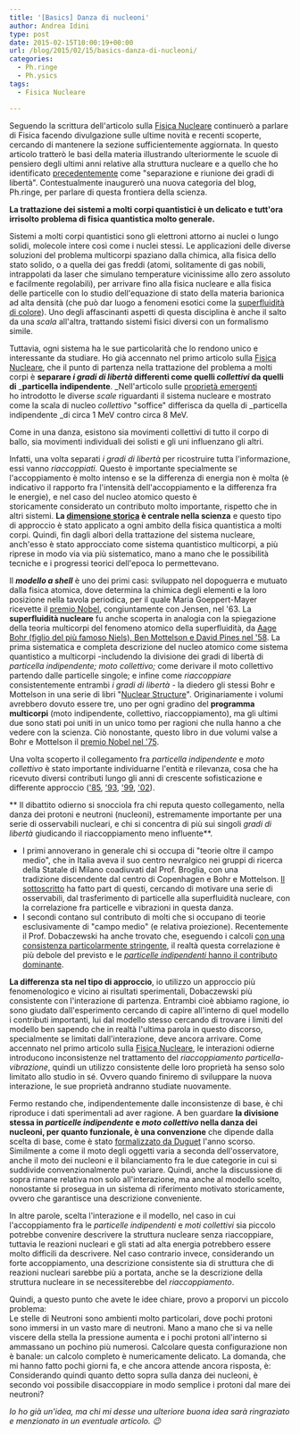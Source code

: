 ```yaml
---
title: '[Basics] Danza di nucleoni'
author: Andrea Idini
type: post
date: 2015-02-15T10:00:19+00:00
url: /blog/2015/02/15/basics-danza-di-nucleoni/
categories:
  - Ph.ringe
  - Ph.ysics
tags:
  - Fisica Nucleare

---
```

<del></del><del></del>Seguendo la scrittura dell'articolo sulla [Fisica Nucleare][1] continuerò a parlare di Fisica facendo divulgazione sulle ultime novità e recenti scoperte, cercando di mantenere la sezione sufficientemente aggiornata. In questo articolo tratterò le basi della materia illustrando ulteriormente le scuole di pensiero degli ultimi anni relative alla struttura nucleare e a quello che ho identificato [precedentemente][2] come "separazione e riunione dei gradi di libertà". Contestualmente inaugurerò una nuova categoria del blog, Ph.ringe, per parlare di questa frontiera della scienza.

<!--more-->

**La trattazione dei sistemi a molti corpi quantistici è un delicato e tutt'ora irrisolto problema di fisica quantistica molto generale.**

Sistemi a molti corpi quantistici sono gli elettroni attorno ai nuclei o lungo solidi, molecole intere così come i nuclei stessi. Le applicazioni delle diverse soluzioni del problema multicorpi spaziano dalla chimica, alla fisica dello stato solido, o a quella dei gas freddi (atomi, solitamente di gas nobili, intrappolati da laser che simulano temperature vicinissime allo zero assoluto e facilmente regolabili), per arrivare fino alla fisica nucleare e alla fisica delle particelle con lo studio dell'equazione di stato della materia barionica ad alta densità (che può dar luogo a fenomeni esotici come la [superfluidità di colore][3]). Uno degli affascinanti aspetti di questa disciplina è anche il salto da una _scala_ all'altra, trattando sistemi fisici diversi con un formalismo simile.

Tuttavia, ogni sistema ha le sue particolarità che lo rendono unico e interessante da studiare. Ho già accennato nel primo articolo sulla <a title="La Fisica Nucleare" href="/blog/2015/02/08/la-fisica-nucleare/" target="_blank">Fisica Nucleare</a>, che il punto di partenza nella trattazione del problema a molti corpi è **separare _i gradi di libertà_ differenti come quelli _collettivi_ da quelli di** _**particella indipendente**. _Nell'articolo sulle <a title="[Minimo Pratico] Proprietà elementari e proprietà emergenti" href="/blog/2014/12/30/minimo-pratico-proprieta-elementari-e-proprieta-emergenti/" target="_blank">proprietà emergenti</a> ho introdotto le diverse _scale_ riguardanti il sistema nucleare e mostrato come la scala di nucleo _collettivo_ "soffice" differisca da quella di _particella indipendente _di circa 1 MeV contro circa 8 MeV.

Come in una danza, esistono sia movimenti collettivi di tutto il corpo di ballo, sia movimenti individuali dei solisti e gli uni influenzano gli altri.

Infatti, una volta separati _i gradi di libertà_ per ricostruire tutta l'informazione, essi vanno _riaccoppiati._ Questo è importante specialmente se l'accoppiamento è molto intenso e se la differenza di energia non è molta (è indicativo il rapporto fra l'intensità dell'accoppiamento e la differenza fra le energie), e nel caso del nucleo atomico questo è storicamente considerato un contributo molto importante, rispetto che in altri sistemi. **La <a title="Il metodo Scientifico, Comunità e Autorità." href="/blog/2013/08/21/il-metodo-scientifico-comunita-e-autorita/" target="_blank">dimensione storica</a> è centrale nella scienza** e questo tipo di approccio è stato applicato a ogni ambito della fisica quantistica a molti corpi. Quindi, fin dagli albori della trattazione del sistema nucleare, anch'esso è stato approcciato come sistema quantistico multicorpi, a più riprese in modo via via più sistematico, mano a mano che le possibilità tecniche e i progressi teorici dell'epoca lo permettevano.

Il **_modello a shell_** è uno dei primi casi: sviluppato nel dopoguerra e mutuato dalla fisica atomica, dove determina la chimica degli elementi e la loro posizione nella tavola periodica, per il quale Maria Goeppert-Mayer ricevette il <a href="http://www.nobelprize.org/nobel_prizes/physics/laureates/1963/mayer-facts.html" target="_blank">premio Nobel</a>, congiuntamente con Jensen, nel '63. La **superfluidità nucleare** fu anche scoperta in analogia con la spiegazione della teoria multicorpi del fenomeno atomico della superfluidità, da <a href="http://journals.aps.org/pr/abstract/10.1103/PhysRev.110.936#references" target="_blank">Aage Bohr (figlio del più famoso Niels), Ben Mottelson e David Pines nel '58</a>. La prima sistematica e completa descrizione del nucleo atomico come sistema quantistico a multicorpi -includendo la divisione dei gradi di libertà di _particella indipendente; moto collettivo;_ come derivare il moto collettivo partendo dalle particelle singole; e infine come _riaccoppiare_ consistentemente entrambi _i gradi di libertà -_ la diedero gli stessi Bohr e Mottelson in una serie di libri "<a href="http://books.google.fi/books/about/Nuclear_Structure.html?id=bDXgCO3Z4bIC&redir_esc=y" target="_blank">Nuclear Structure</a>". Originariamente i volumi avrebbero dovuto essere tre, uno per ogni gradino del **programma multicorpi** (moto indipendente, collettivo, riaccoppiamento), ma gli ultimi due sono stati poi uniti in un unico tomo per ragioni che nulla hanno a che vedere con la scienza. Ciò nonostante, questo libro in due volumi valse a Bohr e Mottelson il <a href="http://www.nobelprize.org/nobel_prizes/physics/laureates/1975/" target="_blank">premio Nobel nel '75</a>.

Una volta scoperto il collegamento fra _particella indipendente_ e _moto collettivo_ è stato importante individuarne l'entità e rilevanza, cosa che ha ricevuto diversi contributi lungo gli anni di crescente sofisticazione e differente approccio (<a href="http://www.sciencedirect.com/science/article/pii/0370157385901000" target="_blank">'85</a>, <a href="http://www.sciencedirect.com/science/article/pii/037594749390479H" target="_blank">'93</a>, <a href="http://www.sciencedirect.com/science/article/pii/S0370269399007194" target="_blank">'99</a>, <a href="http://journals.aps.org/prc/abstract/10.1103/PhysRevC.65.064313" target="_blank">'02</a>).

** Il dibattito odierno si snocciola fra chi reputa questo collegamento, nella danza dei protoni e neutroni (nucleoni), estremamente importante per una serie di osservabili nucleari, e chi si concentra di più sui singoli _gradi di libertà_ giudicando il riaccoppiamento meno influente**.  
- I primi annoverano in generale chi si occupa di "teorie oltre il campo medio", che in Italia aveva il suo centro nevralgico nei gruppi di ricerca della Statale di Milano coadiuvati dal Prof. Broglia, con una tradizione discendente dal centro di Copenhagen e Bohr e Mottelson. <a href="http://arxiv.org/abs/1404.7365" target="_blank">Il sottoscritto</a> ha fatto part di questi, cercando di motivare una serie di osservabili, dal trasferimento di particelle alla superfluidità nucleare, con la correlazione fra particelle e vibrazioni in questa danza.  
- I secondi contano sul contributo di molti che si occupano di teorie esclusivamente di "campo medio" (e relativa proiezione). Recentemente il Prof. Dobaczewski ha anche trovato che, eseguendo i calcoli <a href="http://journals.aps.org/prl/abstract/10.1103/PhysRevLett.113.252501" target="_blank">con una consistenza particolarmente stringente</a>, il realtà questa correlazione è più debole del previsto e le <a href="http://www.fuw.edu.pl/press-release/news3929.html" target="_blank"><em>particelle indipendenti</em> hanno il contributo dominante</a>.

**La differenza sta nel tipo di approccio**, io utilizzo un approccio più fenomenologico e vicino ai risultati sperimentali, Dobaczewski più consistente con l'interazione di partenza. Entrambi cioè abbiamo ragione, io sono giudato dall'esperimento cercando di capire all'interno di quel modello i contributi importanti, lui dal modello stesso cercando di trovare i limiti del modello ben sapendo che in realtà l'ultima parola in questo discorso, specialmente se limitati dall'interazione, deve ancora arrivare. Come accennato nel primo articolo sulla <a title="La Fisica Nucleare" href="/blog/2015/02/08/la-fisica-nucleare/" target="_blank">Fisica Nucleare</a>, le interazioni odierne introducono inconsistenze nel trattamento del _riaccoppiamento particella-vibrazione_, quindi un utilizzo consistente delle loro proprietà ha senso solo limitato allo studio in sé. Ovvero quando finiremo di sviluppare la nuova interazione, le sue proprietà andranno studiate nuovamente.

Fermo restando che, indipendentemente dalle inconsistenze di base, è chi riproduce i dati sperimentali ad aver ragione. A ben guardare **la divisione stessa in _particelle indipendente_ e _moto_ _collettivo_ nella danza dei nucleoni, per quanto funzionale, è una convenzione** che dipende dalla scelta di base, come è stato <a href="http://arxiv.org/abs/1411.1237" target="_blank">formalizzato da Duguet</a> l'anno scorso. Similmente a come il moto degli oggetti varia a seconda dell'osservatore, anche il moto dei nucleoni e il bilanciamento fra le due categorie in cui si suddivide convenzionalmente può variare. Quindi, anche la discussione di sopra rimane relativa non solo all'interazione, ma anche al modello scelto, nonostante si prosegua in un sistema di riferimento motivato storicamente, ovvero che garantisce una descrizione conveniente.

In altre parole, scelta l'interazione e il modello, nel caso in cui l'accoppiamento fra le _particelle indipendenti_ e _moti collettivi_ sia piccolo potrebbe convenire descrivere la struttura nucleare senza riaccoppiare, tuttavia le reazioni nucleari e gli stati ad alta energia potrebbero essere molto difficili da descrivere. Nel caso contrario invece, considerando un forte accoppiamento, una descrizione consistente sia di struttura che di reazioni nucleari sarebbe più a portata, anche se la descrizione della struttura nucleare in se necessiterebbe del _riaccoppiamento_.

Quindi, a questo punto che avete le idee chiare, provo a proporvi un piccolo problema:  
Le stelle di Neutroni sono ambienti molto particolari, dove pochi protoni sono immersi in un vasto mare di neutroni. Mano a mano che si va nelle viscere della stella la pressione aumenta e i pochi protoni all'interno si ammassano un pochino più numerosi. Calcolare questa configurazione non è banale: un calcolo completo è numericamente delicato. La domanda, che mi hanno fatto pochi giorni fa, e che ancora attende ancora risposta, è: Considerando quindi quanto detto sopra sulla danza dei nucleoni, è secondo voi possibile disaccoppiare in modo semplice i protoni dal mare dei neutroni?

_Io ho già un'idea, ma chi mi desse una ulteriore buona idea sarà ringraziato e menzionato in un eventuale articolo. 😉_

 [1]: http://www.phme.it/blog/2015/02/08/la-fisica-nucleare/ "La Fisica Nucleare"
 [2]: http://www.phme.it/blog/2014/12/30/minimo-pratico-proprieta-elementari-e-proprieta-emergenti/ "[Minimo Pratico] Proprietà elementari e proprietà emergenti"
 [3]: https://en.wikipedia.org/wiki/Color_superconductivity